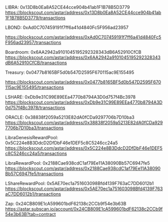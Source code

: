 
LIBRA:
0x13D8b0Ea8A52CE44cce904b41ab1F1B78B5D3779
https://blockscout.com/astar/address/0x13D8b0Ea8A52CE44cce904b41ab1F1B78B5D3779/transactions

LBOND:
0xAd0C707459191f7ff6a41d4840Fc5F956ad23957
<!-- https://astar.subscan.io/account/0xAd0C707459191f7ff6a41d4840Fc5F956ad23957?tab=contract -->
https://blockscout.com/astar/address/0xAd0C707459191f7ff6a41d4840Fc5F956ad23957/transactions

Boardroom:
0x6AA2942a9101045195292328343dB6A52910CfCB
https://blockscout.com/astar/address/0x6AA2942a9101045195292328343dB6A52910CfCB/transactions

Treasury:
0x0477b8165BF5d0b547D2595F670115ac9E155495
<!-- https://astar.subscan.io/account/0x0477b8165BF5d0b547D2595F670115ac9E155495?tab=contract -->
https://blockscout.com/astar/address/0x0477b8165BF5d0b547D2595F670115ac9E155495/transactions

LSHARE:
0xDb9e31C99E89EEa4770b8794A3D0d757f4Bc3978
https://blockscout.com/astar/address/0xDb9e31C99E89EEa4770b8794A3D0d757f4Bc3978/transactions

ORACLE:
0x38838f2059a5213E82dA0fCDa9297706b7D10ba3
https://blockscout.com/astar/address/0x38838f2059a5213E82dA0fCDa9297706b7D10ba3/transactions

LibraGenesisRewardPool:
0x5C224e8B3DdcD2DfDbF46e1DEF5c8C5246cc24a5
https://blockscout.com/astar/address/0x5C224e8B3DdcD2DfDbF46e1DEF5c8C5246cc24a5/transactions

LibraRewardPool:
0x2188Cae938cdC1af79Ee11A38090Bb57C6947fe5
https://blockscout.com/astar/address/0x2188Cae938cdC1af79Ee11A38090Bb57C6947fe5/transactions

LShareRewardPool:
0x5AE70ec1a751603098Bfd4139F763aC7DD6012b1
https://blockscout.com/astar/address/0x5AE70ec1a751603098Bfd4139F763aC7DD6012b1/transactions


Zap:
0x24CB809E1cA599601bdF62138c2CCb9f54e3b63B
https://astar.subscan.io/account/0x24CB809E1cA599601bdF62138c2CCb9f54e3b63B?tab=contract
